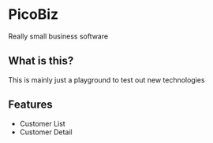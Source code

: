 # PicoBiz
Really small business software

## What is this?
This is mainly just a playground to test out new technologies

## Features
* Customer List
* Customer Detail
